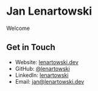 # Jan Lenartowski

Welcome

## Get in Touch
- Website: [lenartowski.dev](https://lenartowski.dev)
- GitHub: [@lenartowski](https://github.com/lenartowski)
- LinkedIn: [lenartowski](https://www.linkedin.com/in/lenartowski/)
- Email: [jan@lenartowski.dev](mailto:jan@lenartowski.dev)

